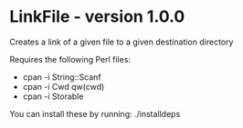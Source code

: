 # LinkFile - version 1.0.0
Creates a link of a given file to a given destination directory

Requires the following Perl files:
*	cpan -i String::Scanf
*	cpan -i Cwd qw(cwd)
*	cpan -i Storable

You can install these by running:
	./installdeps
